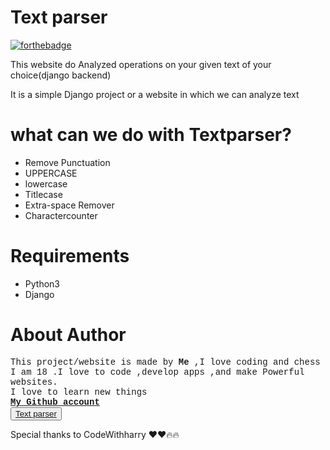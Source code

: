 # Text parser

[![forthebadge](https://forthebadge.com/images/badges/built-with-love.svg)](https://forthebadge.com)

This website do Analyzed operations on your given text of your choice(django backend)

It is a simple Django project or a website in which we can analyze text

<h1>what can we do with Textparser?</h1>
<ul>
<li>Remove Punctuation</li>
<li>UPPERCASE</li>
<li>lowercase</li>
<li>Titlecase</li>
<li>Extra-space Remover</li>
<li>Charactercounter</li>
</ul>

<h1>Requirements</h1>
<ul>
<li>Python3</li>
<li>Django</li>
</ul>

<h1>About Author</h1>
<p style="font-family:courier;">
This project/website is made by <strong>Me</strong> ,I love coding and chess<br>
I am 18 .I love to code ,develop apps ,and make Powerful websites.<br>
I love to learn new things<br>
<strong><a href="https://github.com/kushnamdev/">My Github account</a></strong><br>
<strong><button><a href="https://kush23.pythonanywhere.com">Text parser</a></button></strong><br>
</P>
<p>Special thanks to CodeWithharry ❤❤🔥🔥</p>
